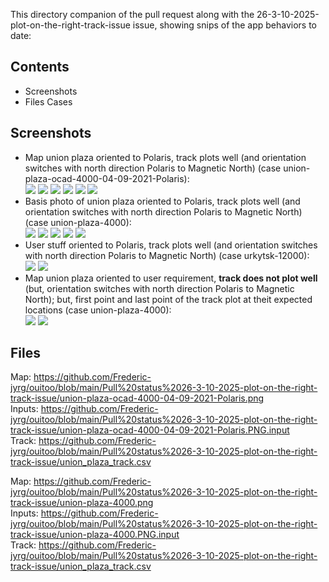 This directory companion of the pull request along with the 26-3-10-2025-plot-on-the-right-track-issue issue, showing snips of the app behaviors to date: <br>
## Contents
* Screenshots
* Files Cases

## Screenshots
* Map union plaza oriented to Polaris, track plots well (and orientation switches with north direction Polaris to Magnetic North) (case union-plaza-ocad-4000-04-09-2021-Polaris): <br>
![](https://github.com/Frederic-jyrg/ouitoo/blob/main/Pull%20status%2026-3-10-2025-plot-on-the-right-track-issue/Screenshot%202025-03-15%20100934.png)
![](https://github.com/Frederic-jyrg/ouitoo/blob/main/Pull%20status%2026-3-10-2025-plot-on-the-right-track-issue/Screenshot%202025-03-15%20101014.png)
![](https://github.com/Frederic-jyrg/ouitoo/blob/main/Pull%20status%2026-3-10-2025-plot-on-the-right-track-issue/Screenshot%202025-03-15%20101034.png)
![](https://github.com/Frederic-jyrg/ouitoo/blob/main/Pull%20status%2026-3-10-2025-plot-on-the-right-track-issue/Screenshot%202025-03-15%20101045.png)
![](https://github.com/Frederic-jyrg/ouitoo/blob/main/Pull%20status%2026-3-10-2025-plot-on-the-right-track-issue/Screenshot%202025-03-15%20101109.png)
![](https://github.com/Frederic-jyrg/ouitoo/blob/main/Pull%20status%2026-3-10-2025-plot-on-the-right-track-issue/Screenshot%202025-03-15%20101122.png) <br>
* Basis photo of union plaza oriented to Polaris, track plots well (and orientation switches with north direction Polaris to Magnetic North) (case union-plaza-4000): <br>
![](https://github.com/Frederic-jyrg/ouitoo/blob/main/Pull%20status%2026-3-10-2025-plot-on-the-right-track-issue/Screenshot%202025-03-15%20101338.png)
![](https://github.com/Frederic-jyrg/ouitoo/blob/main/Pull%20status%2026-3-10-2025-plot-on-the-right-track-issue/Screenshot%202025-03-15%20101405.png)
![](https://github.com/Frederic-jyrg/ouitoo/blob/main/Pull%20status%2026-3-10-2025-plot-on-the-right-track-issue/Screenshot%202025-03-15%20101504.png)
![](https://github.com/Frederic-jyrg/ouitoo/blob/main/Pull%20status%2026-3-10-2025-plot-on-the-right-track-issue/Screenshot%202025-03-15%20101521.png)
![](https://github.com/Frederic-jyrg/ouitoo/blob/main/Pull%20status%2026-3-10-2025-plot-on-the-right-track-issue/Screenshot%202025-03-15%20101532.png) <br>
* User stuff oriented to Polaris, track plots well (and orientation switches with north direction Polaris to Magnetic North) (case urkytsk-12000): <br>
![](https://github.com/Frederic-jyrg/ouitoo/blob/main/Pull%20status%2026-3-10-2025-plot-on-the-right-track-issue/Screenshot%202025-03-15%20101711.png)
![](https://github.com/Frederic-jyrg/ouitoo/blob/main/Pull%20status%2026-3-10-2025-plot-on-the-right-track-issue/Screenshot%202025-03-15%20101837.png) <br>
* Map union plaza oriented to user requirement, **track does not plot well** (but, orientation switches with north direction Polaris to Magnetic North); but, first point and last point of the track plot at theit expected locations (case union-plaza-4000): <br>
![](https://github.com/Frederic-jyrg/ouitoo/blob/main/Pull%20status%2026-3-10-2025-plot-on-the-right-track-issue/Screenshot%202025-03-15%20100711.png)
![](https://github.com/Frederic-jyrg/ouitoo/blob/main/Pull%20status%2026-3-10-2025-plot-on-the-right-track-issue/Screenshot%202025-03-15%20100729.png) <br>

## Files

Map: https://github.com/Frederic-jyrg/ouitoo/blob/main/Pull%20status%2026-3-10-2025-plot-on-the-right-track-issue/union-plaza-ocad-4000-04-09-2021-Polaris.png <br>
Inputs: https://github.com/Frederic-jyrg/ouitoo/blob/main/Pull%20status%2026-3-10-2025-plot-on-the-right-track-issue/union-plaza-ocad-4000-04-09-2021-Polaris.PNG.input <br>
Track: https://github.com/Frederic-jyrg/ouitoo/blob/main/Pull%20status%2026-3-10-2025-plot-on-the-right-track-issue/union_plaza_track.csv <br>

Map: https://github.com/Frederic-jyrg/ouitoo/blob/main/Pull%20status%2026-3-10-2025-plot-on-the-right-track-issue/union-plaza-4000.png <br>
Inputs: https://github.com/Frederic-jyrg/ouitoo/blob/main/Pull%20status%2026-3-10-2025-plot-on-the-right-track-issue/union-plaza-4000.PNG.input <br>
Track: https://github.com/Frederic-jyrg/ouitoo/blob/main/Pull%20status%2026-3-10-2025-plot-on-the-right-track-issue/union_plaza_track.csv <br>


